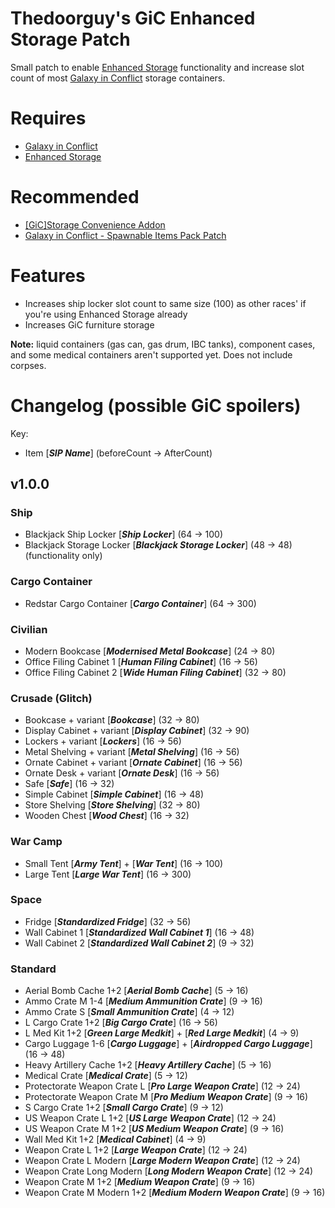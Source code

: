 # Thedoorguy's GiC Enhanced Storage Patch

Small patch to enable [Enhanced Storage](https://steamcommunity.com/sharedfiles/filedetails/?id=731220462) functionality
and increase slot count of most [Galaxy in Conflict](https://steamcommunity.com/workshop/filedetails/?id=2754886445)
storage containers.

# Requires

- [Galaxy in Conflict](https://steamcommunity.com/workshop/filedetails/?id=2754886445)
- [Enhanced Storage](https://steamcommunity.com/sharedfiles/filedetails/?id=731220462)

# Recommended

- [[GiC]Storage Convenience Addon](https://steamcommunity.com/sharedfiles/filedetails/?id=2916463190)
- [Galaxy in Conflict - Spawnable Items Pack Patch](https://steamcommunity.com/sharedfiles/filedetails/?id=3176034032)

# Features

- Increases ship locker slot count to same size (100) as other races' if you're using Enhanced Storage already
- Increases GiC furniture storage

__Note:__ liquid containers (gas can, gas drum, IBC tanks), component cases, and some medical containers aren't
supported yet. Does not include corpses.

# Changelog (possible GiC spoilers)

Key:

- Item [__*SIP Name*__] (beforeCount -> AfterCount)

## v1.0.0

### Ship

- Blackjack Ship Locker [__*Ship Locker*__] (64 -> 100)
- Blackjack Storage Locker [__*Blackjack Storage Locker*__] (48 -> 48) (functionality only)

### Cargo Container

- Redstar Cargo Container [__*Cargo Container*__] (64 -> 300)

### Civilian

- Modern Bookcase [__*Modernised Metal Bookcase*__] (24 -> 80)
- Office Filing Cabinet 1 [__*Human Filing Cabinet*__] (16 -> 56)
- Office Filing Cabinet 2 [__*Wide Human Filing Cabinet*__] (32 -> 80)

### Crusade (Glitch)

- Bookcase + variant [__*Bookcase*__] (32 -> 80)
- Display Cabinet + variant [__*Display Cabinet*__] (32 -> 90)
- Lockers + variant [__*Lockers*__] (16 -> 56)
- Metal Shelving + variant [__*Metal Shelving*__] (16 -> 56)
- Ornate Cabinet + variant [__*Ornate Cabinet*__] (16 -> 56)
- Ornate Desk + variant [__*Ornate Desk*__] (16 -> 56)
- Safe [__*Safe*__] (16 -> 32)
- Simple Cabinet [__*Simple Cabinet*__] (16 -> 48)
- Store Shelving [__*Store Shelving*__] (32 -> 80)
- Wooden Chest [__*Wood Chest*__] (16 -> 32)

### War Camp

- Small Tent [__*Army Tent*__] + [__*War Tent*__] (16 -> 100)
- Large Tent [__*Large War Tent*__] (16 -> 300)

### Space

- Fridge [__*Standardized Fridge*__] (32 -> 56)
- Wall Cabinet 1 [__*Standardized Wall Cabinet 1*__] (16 -> 48)
- Wall Cabinet 2 [__*Standardized Wall Cabinet 2*__] (9 -> 32)

### Standard

- Aerial Bomb Cache 1+2 [__*Aerial Bomb Cache*__] (5 -> 16)
- Ammo Crate M 1-4 [__*Medium Ammunition Crate*__] (9 -> 16)
- Ammo Crate S [__*Small Ammunition Crate*__] (4 -> 12)
- L Cargo Crate 1+2 [__*Big Cargo Crate*__] (16 -> 56)
- L Med Kit 1+2 [__*Green Large Medkit*__] + [__*Red Large Medkit*__] (4 -> 9)
- Cargo Luggage 1-6 [__*Cargo Luggage*__] + [__*Airdropped Cargo Luggage*__] (16 -> 48)
- Heavy Artillery Cache 1+2 [__*Heavy Artillery Cache*__] (5 -> 16)
- Medical Crate [__*Medical Crate*__] (5 -> 12)
- Protectorate Weapon Crate L [__*Pro Large Weapon Crate*__] (12 -> 24)
- Protectorate Weapon Crate M [__*Pro Medium Weapon Crate*__] (9 -> 16)
- S Cargo Crate 1+2 [__*Small Cargo Crate*__] (9 -> 12)
- US Weapon Crate L 1+2 [__*US Large Weapon Crate*__] (12 -> 24)
- US Weapon Crate M 1+2 [__*US Medium Weapon Crate*__] (9 -> 16)
- Wall Med Kit 1+2 [__*Medical Cabinet*__] (4 -> 9)
- Weapon Crate L 1+2 [__*Large Weapon Crate*__] (12 -> 24)
- Weapon Crate L Modern [__*Large Modern Weapon Crate*__] (12 -> 24)
- Weapon Crate Long Modern [__*Long Modern Weapon Crate*__] (12 -> 24)
- Weapon Crate M 1+2 [__*Medium Weapon Crate*__] (9 -> 16)
- Weapon Crate M Modern 1+2 [__*Medium Modern Weapon Crate*__] (9 -> 16)
